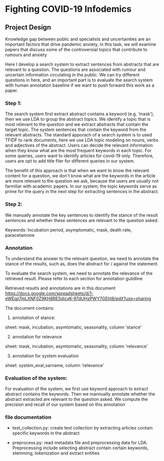 # Fighting COVID-19 Infodemics 
## Project Design

Knowledge gap between public and specialists and uncertainties are an important factors that drive pandemic anxiety, in this task, we will examine papers that discuss some of the controversial topics that contribute to rumours and anxiety

Here I develop a search system to extract sentences from abstracts that are relevant to a question. The questions are associated with rumour and uncertain information circulating in the public. We can try different questions in here, and an important part is to evaluate the search system with human annotation baseline if we want to push forward this work as a paper. 

### Step 1:
The search system first extract abstract contains a keyword (e.g. ‘mask’), then we use LDA to group the abstract topics. We identify a topic that is  most relevant to the question and we extract abstracts that contain the target topic. The system sentences that contain the keyword from the relevant abstracts. The standard apporach of a search system is to used TFIDF to rank documents, here we use LDA topic modeling on nouns, verbs and adjectives of the abstract. Users can decide the relevant information when they know what are the most frequent keywords in each topic. For some queries, users want to identify articles for covid-19 only. Therefore, users are opt to add title filer for different queries in our system.

The benefit of this approach is that when we want to know the relevant content for a question, we don't know what are the keywords in the article are more relevant to the question we ask, because the users are usually not farmiliar with academic papers. In our system, the topic keywords serve as prime for the query in the next step for extracting sentences in the abstract.

### Step 2:
We manually annotate the key sentences to identify the stance of the result sentences and whether these sentences are relevant to the question asked.


Keywords:
Incubation period, asymptomatic, mask, death rate, paracetamone


### Annotation
To understand the answer to the relevant question, we need to annotate the stance of the results, such as, does the abstract for / against the statement. 

To evaluate the search system, we need to annotate the relevance of the retrieved result. Please refer to each section for annotation guildline

Retrieved results and annotations are in this document 
https://docs.google.com/spreadsheets/d/1-eWEqji7mLXNF0Z9KH8RE5djcxK-97dUHzPWY7GEhI8/edit?usp=sharing

The document contains:

1. annotation of stance:

sheet: mask, incubation, asymtomatic, seasonality, column 'stance'

2. annotation for relevance

sheet: mask, incubation, asymtomatic, seasonality, column 'relevance'

3. annotation for system evaluation 

sheet: system_eval_varname, column 'relevance'


### Evaluation of the system:
For evaluation of the system, we first use keyword approach to extract abstract contains the keywords. Then we mannually annotate whether the abstract extracted are relevant to the question asked. We compute the precision and recall of our system based on this annotation 



### file documentation

* test_collection.py: create test collection by extracting articles contain specific keywords in the abstract

* preprocess.py: read metadata file and preprocessing data for LDA. Preprocessing include selecting abstract contain certain keywords, stemming, tokenization and extract entities


























